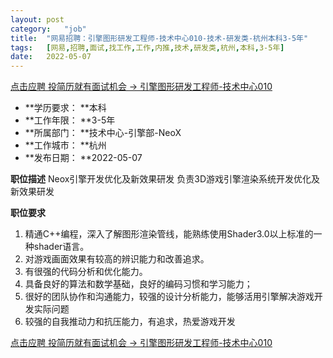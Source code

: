 ```yaml
---
layout:	post
category:	"job"
title:	"网易招聘：引擎图形研发工程师-技术中心010-技术-研发类-杭州本科3-5年"
tags:	[网易,招聘,面试,找工作,工作,内推,技术,研发类,杭州,本科,3-5年]
date:	2022-05-07
---
```


[点击应聘 投简历就有面试机会 -> 引擎图形研发工程师-技术中心010](http://mobile.bole.netease.com/bole/boleDetail?id=29557&employeeId=346f03c3cda5f04c&key=all)



- **学历要求： **本科
- **工作年限： **3-5年
- **所属部门： **技术中心-引擎部-NeoX
- **工作城市： **杭州
- **发布日期： **2022-05-07



**职位描述**
Neox引擎开发优化及新效果研发
负责3D游戏引擎渲染系统开发优化及新效果研发



**职位要求**
1. 精通C++编程，深入了解图形渲染管线，能熟练使用Shader3.0以上标准的一种shader语言。
2. 对游戏画面效果有较高的辨识能力和改善追求。
3. 有很强的代码分析和优化能力。
4. 具备良好的算法和数学基础，良好的编码习惯和学习能力；
5. 很好的团队协作和沟通能力，较强的设计分析能力，能够活用引擎解决游戏开发实际问题
6. 较强的自我推动力和抗压能力，有追求，热爱游戏开发



[点击应聘 投简历就有面试机会 -> 引擎图形研发工程师-技术中心010](http://mobile.bole.netease.com/bole/boleDetail?id=29557&employeeId=346f03c3cda5f04c&key=all)